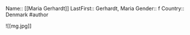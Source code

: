 Name:: [[Maria Gerhardt]]
LastFirst:: Gerhardt, Maria
Gender:: f
Country:: Denmark
#author

![[mg.jpg]]